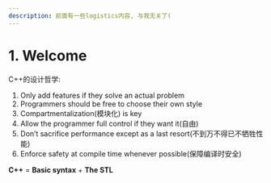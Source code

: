 ```yaml
---
description: 前面有一些logistics内容, 与我无关了(
---
```


# 1. Welcome

C++的设计哲学:

1. Only add features if they solve an actual problem
2. Programmers should be free to choose their own   &#x20;style
3. Compartmentalization(模块化) is key
4. Allow the programmer full control if they want it(自由)
5. Don’t sacrifice performance except as a last resort(不到万不得已不牺牲性能)
6. Enforce safety at compile time whenever possible(保障编译时安全)



**C++** = **Basic syntax** + **The STL**
